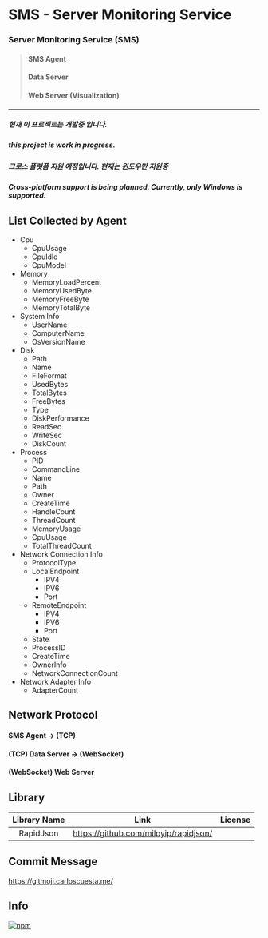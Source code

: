 # SMS - Server Monitoring Service


### **Server Monitoring Service (SMS)**
>#### SMS Agent
>#### Data Server
>#### Web Server (Visualization)
---
##### 현재 이 프로젝트는 개발중 입니다.
##### this project is work in progress.
##### 크로스 플랫폼 지원 예정입니다. 현재는 윈도우만 지원중
##### Cross-platform support is being planned. Currently, only Windows is supported.

## List Collected by Agent

* Cpu
  * CpuUsage
  * CpuIdle
  * CpuModel
* Memory
  * MemoryLoadPercent
  * MemoryUsedByte
  * MemoryFreeByte
  * MemoryTotalByte
* System Info
  * UserName
  * ComputerName
  * OsVersionName
* Disk
  * Path
  * Name
  * FileFormat
  * UsedBytes
  * TotalBytes
  * FreeBytes
  * Type
  * DiskPerformance
  * ReadSec
  * WriteSec
  * DiskCount
* Process
  * PID
  * CommandLine
  * Name
  * Path
  * Owner
  * CreateTime
  * HandleCount
  * ThreadCount
  * MemoryUsage
  * CpuUsage
  * TotalThreadCount
* Network Connection Info
  * ProtocolType
  * LocalEndpoint
    * IPV4
    * IPV6
    * Port
  * RemoteEndpoint
    * IPV4
    * IPV6
    * Port
  * State
  * ProcessID
  * CreateTime
  * OwnerInfo
  * NetworkConnectionCount
* Network Adapter Info
  * AdapterCount

## Network Protocol

#### SMS Agent -> (TCP)
#### (TCP) Data Server -> (WebSocket)
#### (WebSocket) Web Server

## Library
| Library Name | Link | License |
| :---------------: | :-----------------: | :-------------------: |
| RapidJson      | <https://github.com/miloyip/rapidjson/> |  |

## Commit Message
https://gitmoji.carloscuesta.me/

## Info
[![npm](https://img.shields.io/badge/email-bg0820%40naver.com-red.svg)]()
